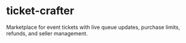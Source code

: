 # ticket-crafter
Marketplace for event tickets with live queue updates, purchase limits, refunds, and seller management.
